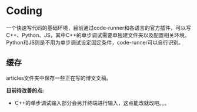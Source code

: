 # Coding

一个快速写代码的基础环境，目前通过code-runner和各语言的官方插件，可以写C++、Python、JS，其中C++的单步调试需要单独建文件夹以及配置相关环境。Python和JS则是不用为单步调试设定固定条件，code-runner可以自行识别。

## 缓存

articles文件夹中保存一些正在写的博文文稿。

__目前待改善的点:__

* C++的单步调试输入部分会另开终端进行输入，这点能改就改吧。。。